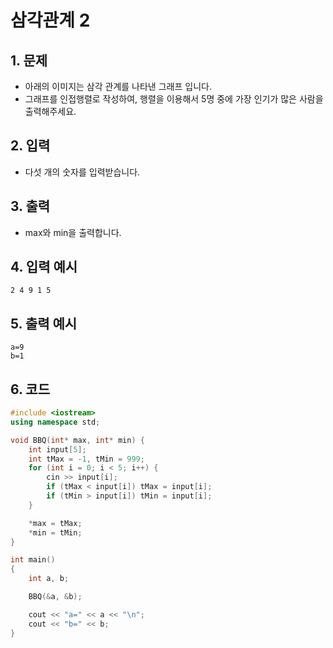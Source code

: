 # 삼각관계 2

## 1. 문제

- 아래의 이미지는 삼각 관계를 나타낸 그래프 입니다.
- 그래프를 인접행렬로 작성하여, 행렬을 이용해서 5명 중에 가장 인기가 많은 사람을 출력해주세요.



## 2. 입력

- 다섯 개의 숫자를 입력받습니다.

## 3. 출력

- max와 min을 출력합니다.

## 4. 입력 예시

```
2 4 9 1 5
```

## 5. 출력 예시

```
a=9
b=1
```

## 6. 코드

```c++
#include <iostream>
using namespace std;

void BBQ(int* max, int* min) {
    int input[5];
    int tMax = -1, tMin = 999;
    for (int i = 0; i < 5; i++) {
        cin >> input[i];
        if (tMax < input[i]) tMax = input[i];
        if (tMin > input[i]) tMin = input[i];
    }

    *max = tMax;
    *min = tMin;
}

int main()
{
    int a, b;

    BBQ(&a, &b);

    cout << "a=" << a << "\n";
    cout << "b=" << b;
}
```

